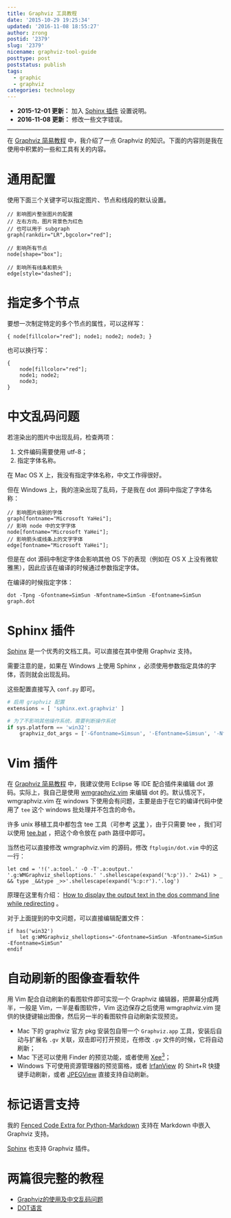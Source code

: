 ```yaml
---
title: Graphviz 工具教程
date: '2015-10-29 19:25:34'
updated: '2016-11-08 18:55:27'
author: zrong
postid: '2379'
slug: '2379'
nicename: graphviz-tool-guide
posttype: post
poststatus: publish
tags:
  - graphic
  - graphviz
categories: technology
---
```


- **2015-12-01 更新：** 加入 [Sphinx 插件](#sphinx) 设置说明。
- **2016-11-08 更新：** 修改一些文字错误。

----

在 [Graphviz 简易教程][1] 中，我介绍了一点 Graphviz 的知识。下面的内容则是我在使用中积累的一些和工具有关的内容。 <!--more-->

# 通用配置

使用下面三个关键字可以指定图片、节点和线段的默认设置。

```
// 影响图片整张图片的配置
// 左右方向，图片背景色为红色
// 也可以用于 subgraph
graph[rankdir="LR",bgcolor="red"];

// 影响所有节点
node[shape="box"];

// 影响所有线条和箭头
edge[style="dashed"];
```

# 指定多个节点

要想一次制定特定的多个节点的属性，可以这样写：

```
{ node[fillcolor="red"]; node1; node2; node3; }
```

也可以换行写：

```
{
	node[fillcolor="red"];
	node1; node2;
	node3;
}
```

# 中文乱码问题

若渲染出的图片中出现乱码，检查两项：

1. 文件编码需要使用 utf-8；
2. 指定字体名称。

在 Mac OS X 上，我没有指定字体名称，中文工作得很好。

但在 Windows 上，我的渲染出现了乱码，于是我在 dot 源码中指定了字体名称：

```
// 影响图片级别的字体
graph[fontname="Microsoft YaHei"];
// 影响 node 中的文字字体
node[fontname="Microsoft YaHei"];
// 影响箭头或线条上的文字字体
edge[fontname="Microsoft YaHei"];
```

但是在 dot 源码中制定字体会影响其他 OS 下的表现（例如在 OS X 上没有微软雅黑），因此应该在编译的时候通过参数指定字体。

在编译的时候指定字体：

    dot -Tpng -Gfontname=SimSun -Nfontname=SimSun -Efontname=SimSun graph.dot

# Sphinx 插件

[Sphinx][14] 是一个优秀的文档工具。可以直接在其中使用 Graphviz 支持。

需要注意的是，如果在 Windows 上使用 Sphinx ，必须使用参数指定具体的字体，否则就会出现乱码。

这些配置直接写入 `conf.py` 即可。

``` python
# 启用 graphviz 配置
extensions = [ 'sphinx.ext.graphviz' ]

# 为了不影响其他操作系统，需要判断操作系统
if sys.platform == 'win32':
    graphviz_dot_args = ['-Gfontname=Simsun', '-Efontname=Simsun', '-Nfontname=Simsun']
```

# Vim 插件

在 [Graphviz 简易教程][4] 中，我建议使用 Eclipse 等 IDE 配合插件来编辑 dot 源码。实际上，我自己是使用 [wmgraphviz.vim][6] 来编辑 dot 的。默认情况下，wmgraphviz.vim 在 windows 下使用会有问题，主要是由于在它的编译代码中使用了 `tee` 这个 windows 批处理并不包含的命令。

许多 unix 移植工具中都包含 tee 工具（可参考 [这里][13] ），由于只需要 tee ，我们可以使用 [tee.bat][7] ，把这个命令放在 path 路径中即可。

当然也可以直接修改 wmgraphviz.vim 的源码，修改 `ftplugin/dot.vim` 中的这一行：

    let cmd = '!('.a:tool.' -O -T'.a:output.' '.g:WMGraphviz_shelloptions.' '.shellescape(expand('%:p')).' 2>&1) > _ && type _&&type _>>'.shellescape(expand('%:p:r').'.log')

原理在这里有介绍： [How to display the output text in the dos command line while redirecting][8] 。

对于上面提到的中文问题，可以直接编辑配置文件：

```vim
if has('win32')
    let g:WMGraphviz_shelloptions="-Gfontname=SimSun -Nfontname=SimSun -Efontname=SimSun"
endif
```

# 自动刷新的图像查看软件

用 Vim 配合自动刷新的看图软件即可实现一个 Graphviz 编辑器，把屏幕分成两半，一般是 Vim，一半是看图软件，Vim 这边保存之后使用 wmgraphviz.vim 提供的快捷键输出图像，然后另一半的看图软件自动刷新实现预览。

- Mac 下的 graphviz 官方 pkg 安装包自带一个 `Graphviz.app` 工具，安装后自动与扩展名 `.gv` 关联，双击即可打开预览，在修改 `.gv` 文件的时候，它将自动刷新；
- Mac 下还可以使用 Finder 的预览功能，或者使用 [Xee<sup>3</sup>][10]；
- Windows 下可使用资源管理器的预览窗格，或者 [IrfanView][11] 的 Shirt+R 快捷键手动刷新，或者 [JPEGView][9] 直接支持自动刷新。

# 标记语言支持

我的 [Fenced Code Extra for Python-Markdown][5] 支持在 Markdown 中嵌入 Graphviz 支持。

[Sphinx][12] 也支持 Graphviz 插件。

# 两篇很完整的教程

- [Graphviz的使用及中文乱码问题][2]
- [DOT语言][3]

[1]: http://blog.zengrong.net/post/2294.html
[2]: http://blog.csdn.net/xiajian2010/article/details/23748557
[3]: http://lesliezhu.github.io/public/dot-begin.html
[4]: http://blog.zengrong.net/post/2294.html#gui
[5]: http://blog.zengrong.net/post/2320.html#graphviz
[6]: https://github.com/wannesm/wmgraphviz.vim
[7]: http://www.robvanderwoude.com/unixports.php#TEE
[8]: http://stackoverflow.com/questions/7341929/how-to-display-the-ouput-text-in-the-dos-command-line-while-redirecting-the-outp
[9]: http://sourceforge.net/projects/jpegview/
[10]: http://xee.c3.cx/
[11]: http://www.irfanview.com/
[12]: http://sphinx-doc.org/ext/graphviz.html
[13]: http://blog.zengrong.net/post/1577.html
[14]: http://sphinx-doc.org/
